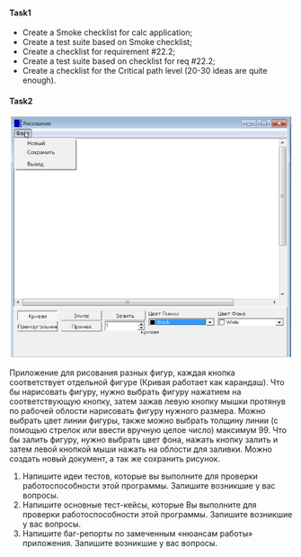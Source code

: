 #### Task1

* Create a Smoke checklist for calc application;
* Create a test suite based on Smoke checklist;
* Create a checklist for requirement #22.2;
* Create a test suite based on checklist for req #22.2;
* Create a checklist for the Critical path level (20-30 ideas are quite enough).

#### Task2

![App_screenshot](./image/Screenshot.png)

Приложение для рисования разных фигур, каждая кнопка соответствует отдельной фигуре (Кривая работает как карандаш). Что бы нарисовать фигуру, нужно выбрать фигуру нажатием на соответствующую кнопку, затем зажав левую кнопку мышки протянув по рабочей облости нарисовать фигуру нужного размера. Можно выбрать цвет линии фигуры, также можно выбрать толщину линии (с помощью стрелок или ввести вручную целое число) максимум 99. Что бы залить фигуру, нужно выбрать цвет фона, нажать кнопку залить и затем левой кнопкой мыши нажать на облости для заливки. Можно создать новый документ, а так же сохранить рисунок.
 
1. Напишите идеи тестов, которые вы выполните для проверки работоспособности этой программы. Запишите возникшие у вас вопросы.
2. Напишите основные тест-кейсы, которые Вы выполните для проверки работоспособности этой программы. Запишите возникшие у вас вопросы.
3. Напишите баг-репорты по замеченным «нюансам работы» приложения. Запишите возникшие у вас вопросы.
